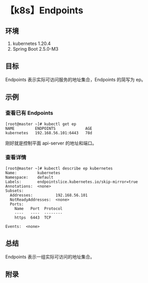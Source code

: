 # 【k8s】Endpoints

## 环境

1. kubernetes 1.20.4
2. Spring Boot 2.5.0-M3

## 目标

Endpoints 表示实际可访问服务的地址集合，Endpoints 的简写为 ep。

## 示例

### 查看已有 Endpoints

```
[root@master ~]# kubectl get ep
NAME         ENDPOINTS             AGE
kubernetes   192.168.56.101:6443   78d
```

刚好就是控制平面 api-server 的地址和端口。

### 查看详情

```
[root@master ~]# kubectl describe ep kubernetes
Name:         kubernetes
Namespace:    default
Labels:       endpointslice.kubernetes.io/skip-mirror=true
Annotations:  <none>
Subsets:
  Addresses:          192.168.56.101
  NotReadyAddresses:  <none>
  Ports:
    Name   Port  Protocol
    ----   ----  --------
    https  6443  TCP

Events:  <none>
```

## 总结

Endpoints 表示一组实际可访问的地址集合。

## 附录
